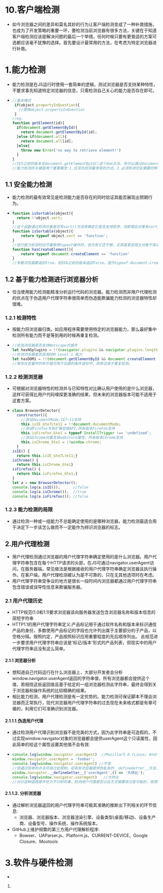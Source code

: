 # 10.客户端检测

- 如今浏览器之间的差异和莫名其妙的行为让客户端检测变成了一种补救措施，也成为了开发策略的重要一环，要检测当前浏览器有很多方法，关键在于知道客户端检测应该是解决问题的最后一个举措，任何时候只要有更普适的方案可选都应该毫不犹豫的选择。首先要设计最常用的方法，在考虑为特定浏览器进行补救。

# 1.能力检测

- 能力检测是在JS运行时使用一套简单的逻辑，测试浏览器是否支持某种特性，不要求事先知道特定浏览器的信息，只需检测自己关心的能力是否存在即可。

- ```js
  //基本模式
   if(object.propertyInQuestion){
     //使用object.propertyInQuestion
   }
  //eg:
  function getElement(id){
    if(document.getElementById){
      return document.getElementById(id);
    }else if(document.all){
      return document.all[id];
    }else{
      throw new Error('no way to retrieve element!')
    }
  }
  //IE5之前的版本无document.getElementById()这个dom方法，但可以通过document.all属性实现相同功能，因此首先测试是否存在document.getElementById(),否则检测document.all是否存在，若都不存在，则抛出错误说明功能无法实现。
  //能力检测的关键是两个重要概念:1.应该先检测最常用的方式。2.必须检测切实需要的特性，某个能力i存在不代表别的能力也存在。
  ```

## 1.1 安全能力检测

- 能力检测的最有效常见是检测能力是否存在的同时验证其能否展现出预期行为。

- ```js
  function isSortable(object){
    return !!object.sort;
  }
  //这个函数通过检测对象是否有sort()方法来确定它是否支持排序，但即使此对象有sort属性，函数也会返回true，更好的方法是检测sort是不是函数
  function isSortable(object){
      return typeof object.sort == 'function';
  }
  //进行能力检测时应尽量使用typeof操作符，但光有它还不够，尤其是某些宿主对象不保证typeof测试返回合理的值。eg:
  function hasCreateElement(){
      return typeof document.createElement == 'function'
  }
  //多数浏览器都返回true，但IE8之前的版本返回false，因为typeof document.createElement返回object而不是function，DOM是宿主对象，而宿主对象在IE8之前通过COM而非JScript实现，因此document.createElement()函数实现为COM对象，typeof返回object。IE9对DOM返回function。
  ```

## 1.2 基于能力检测进行浏览器分析

- 恰当使用能力检测能精准分析运行代码的浏览器。能力检测而非用户代理检测的优点在于伪造用户代理字符串很简单而伪造能欺骗能力检测的浏览器特性却很难。

### 1.2.1 检测特性

- 按能力将浏览器归类。如应用程序需要使用特定的浏览器能力，那么最好集中检测所有能力而不是等到用的时候再重复检测。

- ```js
  //检测浏览器是否支持Netscape式插件
  let hasNSplugins = !!(navigator.plugins && navigator.plugins.length);
  //检测浏览器是否具有DOM Level 1 能力
  let hasDOM1 = !!(document.getElementById && document.createElement && document.getElementsByTagName)
  //保存在变量中的布尔值可用于后面的条件语句中，效率远高于重复检测。
  ```

### 1.2.2 检测浏览器

- 可根据对浏览器特性的检测并与已知特性对比确认用户使用的是什么浏览器，这样可获得比用户代码嗅探更准确的结果，但未来的浏览器版本可能不适用于这套方案。

- ```js
  class BrowserDetector{
    constructor(){
      //测试documentMode,IE7~11支持
      this.isIE_Gte7Lte11 = !!document.documentMode;
      //测试Firefox专有扩展安装API,所有版本FireFox支持
      this.isFirefox_Gte1 = typeof InstallTrigger !== 'undefined';
      //测试chrome对象及其webstore属性，所有版本Chrome支持
      this.isChrome_Gte1 = !!window.chrome;
    }
  isIE() {
    return this.isIE_Gte7Lte11;}
  isChrome() {
    return this.isChrome_Gte1}
  isFirefox() {
    return this.isFirefox_Gte1;}
  }
  let a = new BrowserDetector();
  console.log(a.isIE());      //false
  console.log(a.isChrome());  //true
  console.log(a.isFirefox()); //false
  ```

### 1.2.3 能力检测的局限

- 通过检测一种或一组能力不总能确定使用的是哪种浏览器，能力检测最适合用于决定下一步该怎么做而不一定能作为辨识浏览器的标志。

## 2.用户代理检测

- 用户代理检测通过浏览器的用户代理字符串确定使用的是什么浏览器。用户代理字符串包含在每个HTTP请求的头部，在JS可通过navigator.userAgent访问，在服务器端，常见做法是根据接收的用户代理字符串确定浏览器且执行操作。在客户端，用户代理检测被认为是不可靠的，只在无其他选项时在考虑。
- 用户代理字符串受争议的地方是很长一段时间内浏览器都通过用户代理字符串包含错误或误导性信息来欺骗服务器。

### 2.1 用户代理历史

- HTTP规范(1.0和1.1)要求浏览器该向服务器发送包含浏览器名称和版本信息的简短字符串
- HTTP1.1的用户代理字符串定义:产品标记用于通过软件名称和版本来标识通信产品的身份，多数使用产品标记的字段也允许列出属于主要部分的子产品，以空格分隔。按照约定，产品按照标识应用重要程度的先后顺序列出。     此规范进一步要求用户代理字符串应该是'标记/版本'形式的产品列表，但现实中的用户代理字符串远没有这么简单。

#### 2.1.1 浏览器分析

- 想知道自己代码运行在什么浏览器上，大部分开发者会分析window.navigator.userAgent返回的字符串值，所有浏览器都会提供这个值，若相信这些返回值且基于给定的一组浏览器检测此字符串，最终会得到关于浏览器和操作系统的比较精确的结果。
- 相比能力检测，用户代理检测是有一定优势的。能力检测可保证脚本不理会浏览器而正常执行，现代浏览器用户代理字符串的过去现在未来格式都是有章可循的，利用它们可准确识别浏览器。

#### 2.1.1.1.伪造用户代理

- 通过检测用户代理识别浏览器不是完美的方式，因为此字符串是可造假的，不过实现window.navigator对象的浏览器都会提供userAgent这个只读属性，因此简单的给这个属性设置其他值不会有效:

- ```js
  console.log(window.navigator.userAgent)  //Mozilla/5.0 (Linux; Android 6.0; Nexus 5 Build/MRA58N) AppleWebKit/537.36 (KHTML, like Gecko) Chrome/96.0.4664.45 Mobile Safari/537.36
  window.navigator.userAgent = 'foobar';
  console.log(window.navigator.userAgent) //不变
  //但通过简单的办法可绕过此限制，如有些浏览器提供伪私有的__defineGetter__方法，利用它可篡改用户代理字符串:
  window.navigator.__defineGetter__('userAgent',() => '大帅比');
  console.log(window.navigator.userAgent)   //大帅比
  //对付这种造假是件吃力不讨好的事，检测用户代理是否以此方式被篡改过是可能的，但预期费心劳力检测造假不如更好的专注浏览器识别，若相信浏览器返回的用户代理字符串就可用它来判断浏览器，若怀疑脚本或浏览器篡改值那么最好用能力检测。
  ```

#### 2.1.1.2. 分析浏览器

- 通过解析浏览器返回的用户代理字符串可极其准确的推断出下列相关的环节信息:
  - 浏览器、浏览器版本、浏览器渲染引擎、设备类型(桌面/移动)、设备生产商、设备型号、操作系统、操作系统版本。
- GitHub上维护频繁的第三方用户代理解析程序:
  - Bowser、UAParser.js、Platform.js、CURRENT-DEVICE、Google Closure、Mootools

# 3.软件与硬件检测

- 

1.